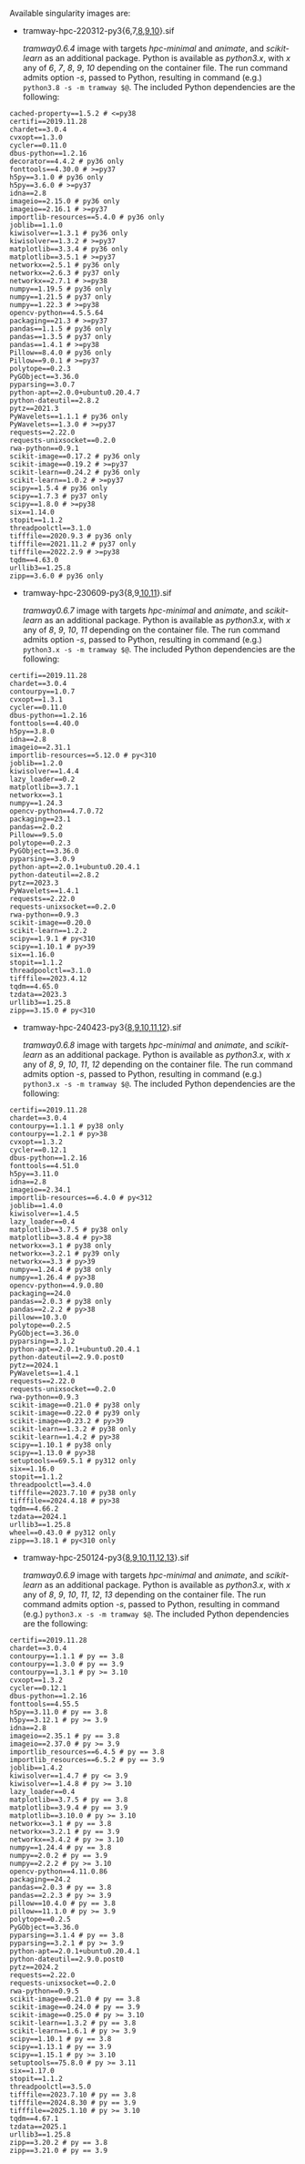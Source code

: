Available singularity images are:

* tramway-hpc-220312-py3{6,7,[8](http://dl.pasteur.fr/fop/n2SSFwr5/tramway-hpc-220312-py38.sif),[9](http://dl.pasteur.fr/fop/W6GcBTqk/tramway-hpc-220312-py39.sif),[10](http://dl.pasteur.fr/fop/Cmmobhil/tramway-hpc-220312-py310.sif)}.sif

  *tramway0.6.4* image with targets *hpc-minimal* and *animate*, and *scikit-learn* as an additional package.
  Python is available as *python3.x*, with *x* any of *6*, *7*, *8*, *9*, *10* depending on the container file.
  The run command admits option *-s*, passed to Python,
  resulting in command (e.g.) `python3.8 -s -m tramway $@`.
  The included Python dependencies are the following:

```
cached-property==1.5.2 # <=py38
certifi==2019.11.28
chardet==3.0.4
cvxopt==1.3.0
cycler==0.11.0
dbus-python==1.2.16
decorator==4.4.2 # py36 only
fonttools==4.30.0 # >=py37
h5py==3.1.0 # py36 only
h5py==3.6.0 # >=py37
idna==2.8
imageio==2.15.0 # py36 only
imageio==2.16.1 # >=py37
importlib-resources==5.4.0 # py36 only
joblib==1.1.0
kiwisolver==1.3.1 # py36 only
kiwisolver==1.3.2 # >=py37
matplotlib==3.3.4 # py36 only
matplotlib==3.5.1 # >=py37
networkx==2.5.1 # py36 only
networkx==2.6.3 # py37 only
networkx==2.7.1 # >=py38
numpy==1.19.5 # py36 only
numpy==1.21.5 # py37 only
numpy==1.22.3 # >=py38
opencv-python==4.5.5.64
packaging==21.3 # >=py37
pandas==1.1.5 # py36 only
pandas==1.3.5 # py37 only
pandas==1.4.1 # >=py38
Pillow==8.4.0 # py36 only
Pillow==9.0.1 # >=py37
polytope==0.2.3
PyGObject==3.36.0
pyparsing==3.0.7
python-apt==2.0.0+ubuntu0.20.4.7
python-dateutil==2.8.2
pytz==2021.3
PyWavelets==1.1.1 # py36 only
PyWavelets==1.3.0 # >=py37
requests==2.22.0
requests-unixsocket==0.2.0
rwa-python==0.9.1
scikit-image==0.17.2 # py36 only
scikit-image==0.19.2 # >=py37
scikit-learn==0.24.2 # py36 only
scikit-learn==1.0.2 # >=py37
scipy==1.5.4 # py36 only
scipy==1.7.3 # py37 only
scipy==1.8.0 # >=py38
six==1.14.0
stopit==1.1.2
threadpoolctl==3.1.0
tifffile==2020.9.3 # py36 only
tifffile==2021.11.2 # py37 only
tifffile==2022.2.9 # >=py38
tqdm==4.63.0
urllib3==1.25.8
zipp==3.6.0 # py36 only
```

* tramway-hpc-230609-py3{8,9,[10](https://dl.pasteur.fr/fop/keDoKINW/tramway-hpc-230609-py310.sif),[11](https://dl.pasteur.fr/fop/znbYr11f/tramway-hpc-230609-py311.sif)}.sif

  *tramway0.6.7* image with targets *hpc-minimal* and *animate*, and *scikit-learn* as an additional package.
  Python is available as *python3.x*, with *x* any of *8*, *9*, *10*, *11* depending on the container file.
  The run command admits option *-s*, passed to Python,
  resulting in command (e.g.) `python3.x -s -m tramway $@`.
  The included Python dependencies are the following:

```
certifi==2019.11.28
chardet==3.0.4
contourpy==1.0.7
cvxopt==1.3.1
cycler==0.11.0
dbus-python==1.2.16
fonttools==4.40.0
h5py==3.8.0
idna==2.8
imageio==2.31.1
importlib-resources==5.12.0 # py<310
joblib==1.2.0
kiwisolver==1.4.4
lazy_loader==0.2
matplotlib==3.7.1
networkx==3.1
numpy==1.24.3
opencv-python==4.7.0.72
packaging==23.1
pandas==2.0.2
Pillow==9.5.0
polytope==0.2.3
PyGObject==3.36.0
pyparsing==3.0.9
python-apt==2.0.1+ubuntu0.20.4.1
python-dateutil==2.8.2
pytz==2023.3
PyWavelets==1.4.1
requests==2.22.0
requests-unixsocket==0.2.0
rwa-python==0.9.3
scikit-image==0.20.0
scikit-learn==1.2.2
scipy==1.9.1 # py<310
scipy==1.10.1 # py>39
six==1.16.0
stopit==1.1.2
threadpoolctl==3.1.0
tifffile==2023.4.12
tqdm==4.65.0
tzdata==2023.3
urllib3==1.25.8
zipp==3.15.0 # py<310
```

* tramway-hpc-240423-py3{[8](https://dl.pasteur.fr/fop/B3LCHpTL/tramway-hpc-240423-py38.sif),[9](https://dl.pasteur.fr/fop/crbAgtuu/tramway-hpc-240423-py39.sif),[10](https://dl.pasteur.fr/fop/zZ2nrnKP/tramway-hpc-240423-py310.sif),[11](https://dl.pasteur.fr/fop/7F8PPD7j/tramway-hpc-240423-py311.sif),[12](https://dl.pasteur.fr/fop/lRWEB8oR/tramway-hpc-240423-py312.sif)}.sif

  *tramway0.6.8* image with targets *hpc-minimal* and *animate*, and *scikit-learn* as an additional package.
  Python is available as *python3.x*, with *x* any of *8*, *9*, *10*, *11*, *12* depending on the container file.
  The run command admits option *-s*, passed to Python,
  resulting in command (e.g.) `python3.x -s -m tramway $@`.
  The included Python dependencies are the following:

```
certifi==2019.11.28
chardet==3.0.4
contourpy==1.1.1 # py38 only
contourpy==1.2.1 # py>38
cvxopt==1.3.2
cycler==0.12.1
dbus-python==1.2.16
fonttools==4.51.0
h5py==3.11.0
idna==2.8
imageio==2.34.1
importlib-resources==6.4.0 # py<312
joblib==1.4.0
kiwisolver==1.4.5
lazy_loader==0.4
matplotlib==3.7.5 # py38 only
matplotlib==3.8.4 # py>38
networkx==3.1 # py38 only
networkx==3.2.1 # py39 only
networkx==3.3 # py>39
numpy==1.24.4 # py38 only
numpy==1.26.4 # py>38
opencv-python==4.9.0.80
packaging==24.0
pandas==2.0.3 # py38 only
pandas==2.2.2 # py>38
pillow==10.3.0
polytope==0.2.5
PyGObject==3.36.0
pyparsing==3.1.2
python-apt==2.0.1+ubuntu0.20.4.1
python-dateutil==2.9.0.post0
pytz==2024.1
PyWavelets==1.4.1
requests==2.22.0
requests-unixsocket==0.2.0
rwa-python==0.9.3
scikit-image==0.21.0 # py38 only
scikit-image==0.22.0 # py39 only
scikit-image==0.23.2 # py>39
scikit-learn==1.3.2 # py38 only
scikit-learn==1.4.2 # py>38
scipy==1.10.1 # py38 only
scipy==1.13.0 # py>38
setuptools==69.5.1 # py312 only
six==1.16.0
stopit==1.1.2
threadpoolctl==3.4.0
tifffile==2023.7.10 # py38 only
tifffile==2024.4.18 # py>38
tqdm==4.66.2
tzdata==2024.1
urllib3==1.25.8
wheel==0.43.0 # py312 only
zipp==3.18.1 # py<310 only
```

* tramway-hpc-250124-py3{[8](https://dl.pasteur.fr/fop/xVjMGhTa/tramway-hpc-2501024-py38.sif),[9](https://dl.pasteur.fr/fop/AyK3JTC0/tramway-hpc-2501024-py39.sif),[10](https://dl.pasteur.fr/fop/jEmrwWhp/tramway-hpc-2501024-py310.sif),[11](https://dl.pasteur.fr/fop/QmL7TE6w/tramway-hpc-2501024-py311.sif),[12](https://dl.pasteur.fr/fop/elytCrRB/tramway-hpc-2501024-py312.sif),[13](https://dl.pasteur.fr/fop/hSeIMslv/tramway-hpc-2501024-py313.sif)}.sif

  *tramway0.6.9* image with targets *hpc-minimal* and *animate*, and *scikit-learn* as an additional package.
  Python is available as *python3.x*, with *x* any of *8*, *9*, *10*, *11*, *12*, *13* depending on the container file.
  The run command admits option *-s*, passed to Python,
  resulting in command (e.g.) `python3.x -s -m tramway $@`.
  The included Python dependencies are the following:

```
certifi==2019.11.28
chardet==3.0.4
contourpy==1.1.1 # py == 3.8
contourpy==1.3.0 # py == 3.9
contourpy==1.3.1 # py >= 3.10
cvxopt==1.3.2
cycler==0.12.1
dbus-python==1.2.16
fonttools==4.55.5
h5py==3.11.0 # py == 3.8
h5py==3.12.1 # py >= 3.9
idna==2.8
imageio==2.35.1 # py == 3.8
imageio==2.37.0 # py >= 3.9
importlib_resources==6.4.5 # py == 3.8
importlib_resources==6.5.2 # py == 3.9
joblib==1.4.2
kiwisolver==1.4.7 # py <= 3.9
kiwisolver==1.4.8 # py >= 3.10
lazy_loader==0.4
matplotlib==3.7.5 # py == 3.8
matplotlib==3.9.4 # py == 3.9
matplotlib==3.10.0 # py >= 3.10
networkx==3.1 # py == 3.8
networkx==3.2.1 # py == 3.9
networkx==3.4.2 # py >= 3.10
numpy==1.24.4 # py == 3.8
numpy==2.0.2 # py == 3.9
numpy==2.2.2 # py >= 3.10
opencv-python==4.11.0.86
packaging==24.2
pandas==2.0.3 # py == 3.8
pandas==2.2.3 # py >= 3.9
pillow==10.4.0 # py == 3.8
pillow==11.1.0 # py >= 3.9
polytope==0.2.5
PyGObject==3.36.0
pyparsing==3.1.4 # py == 3.8
pyparsing==3.2.1 # py >= 3.9
python-apt==2.0.1+ubuntu0.20.4.1
python-dateutil==2.9.0.post0
pytz==2024.2
requests==2.22.0
requests-unixsocket==0.2.0
rwa-python==0.9.5
scikit-image==0.21.0 # py == 3.8
scikit-image==0.24.0 # py == 3.9
scikit-image==0.25.0 # py >= 3.10
scikit-learn==1.3.2 # py == 3.8
scikit-learn==1.6.1 # py >= 3.9
scipy==1.10.1 # py == 3.8
scipy==1.13.1 # py == 3.9
scipy==1.15.1 # py >= 3.10
setuptools==75.8.0 # py >= 3.11
six==1.17.0
stopit==1.1.2
threadpoolctl==3.5.0
tifffile==2023.7.10 # py == 3.8
tifffile==2024.8.30 # py == 3.9
tifffile==2025.1.10 # py >= 3.10
tqdm==4.67.1
tzdata==2025.1
urllib3==1.25.8
zipp==3.20.2 # py == 3.8
zipp==3.21.0 # py == 3.9
```

